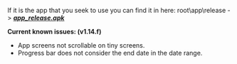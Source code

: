 If it is the app that you seek to use you can find it in here: root\app\release -> ***[app_release.apk](https://github.com/spewedprojects/MeditationTracker/blob/master/app/release/app-release.apk)***


**Current known issues: (v1.14.f)**
- App screens not scrollable on tiny screens.
- Progress bar does not consider the end date in the date range.
